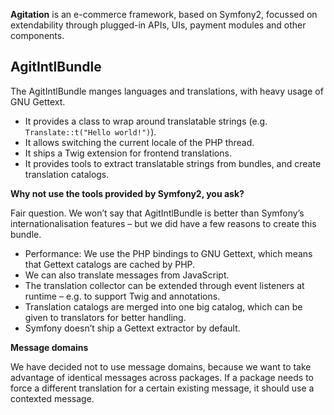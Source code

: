**Agitation** is an e-commerce framework, based on Symfony2, focussed on
extendability through plugged-in APIs, UIs, payment modules and other
components.

## AgitIntlBundle

The AgitIntlBundle manges languages and translations, with heavy usage of GNU Gettext.

- It provides a class to wrap around translatable strings (e.g. `Translate::t("Hello world!")`).
- It allows switching the current locale of the PHP thread.
- It ships a Twig extension for frontend translations.
- It provides tools to extract translatable strings from bundles, and create translation catalogs.

**Why not use the tools provided by Symfony2, you ask?**

Fair question. We won’t say that AgitIntlBundle is better than Symfony’s
internationalisation features – but we did have a few reasons to create this bundle.

- Performance: We use the PHP bindings to GNU Gettext, which means that Gettext catalogs are cached by PHP.
- We can also translate messages from JavaScript.
- The translation collector can be extended through event listeners at runtime – e.g. to support Twig and annotations.
- Translation catalogs are merged into one big catalog, which can be given to translators for better handling.
- Symfony doesn’t ship a Gettext extractor by default.

**Message domains**

We have decided not to use message domains, because we want to take advantage of
identical messages across packages. If a package needs to force a different
translation for a certain existing message, it should use a contexted message.
